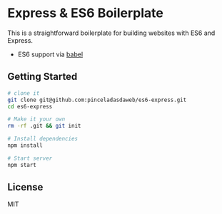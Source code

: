 Express & ES6 Boilerplate
==================================

This is a straightforward boilerplate for building websites with ES6 and Express.

- ES6 support via [babel](https://babeljs.io)

Getting Started
---------------

```sh
# clone it
git clone git@github.com:pinceladasdaweb/es6-express.git
cd es6-express

# Make it your own
rm -rf .git && git init

# Install dependencies
npm install

# Start server
npm start
```

License
-------
MIT